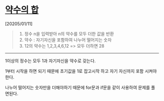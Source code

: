# [약수의 합](https://school.programmers.co.kr/learn/courses/30/lessons/12928)

[20205/01/11]

> 1.  정수 n을 입력받아 n의 약수를 모두 더한 값을 반환
> 2.  약수 : 자기자신을 포함하여 나누어 떨어지는 숫자
> 3.  12의 약수는 1,2,3,4,6,12 => 모두 더하면 28

---

1이상의 정수는 모두 1과 자기자신을 약수로 갖는다.

1부터 시작을 하면 되기 때문에 초기값을 1로 잡고시작 하고 자기 자신까지 포함 시켜야 한다.

나누어 떨어지는 숫자만을 더해야하기 때문에 for문과 if문을 같이 사용하여 문제를 풀면된다.
